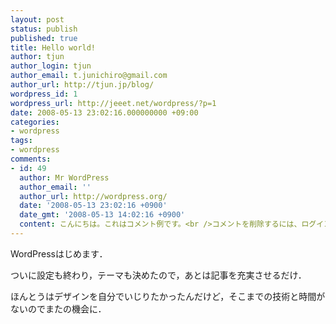 ```yaml
---
layout: post
status: publish
published: true
title: Hello world!
author: tjun
author_login: tjun
author_email: t.junichiro@gmail.com
author_url: http://tjun.jp/blog/
wordpress_id: 1
wordpress_url: http://jeeet.net/wordpress/?p=1
date: 2008-05-13 23:02:16.000000000 +09:00
categories:
- wordpress
tags:
- wordpress
comments:
- id: 49
  author: Mr WordPress
  author_email: ''
  author_url: http://wordpress.org/
  date: '2008-05-13 23:02:16 +0900'
  date_gmt: '2008-05-13 14:02:16 +0900'
  content: こんにちは。これはコメント例です。<br />コメントを削除するには、ログインしてその投稿のコメントを表示させてください。そこでコメントを編集したり削除したりすることができます。
---
```

WordPressはじめます．

ついに設定も終わり，テーマも決めたので，あとは記事を充実させるだけ．

ほんとうはデザインを自分でいじりたかったんだけど，そこまでの技術と時間がないのでまたの機会に．
